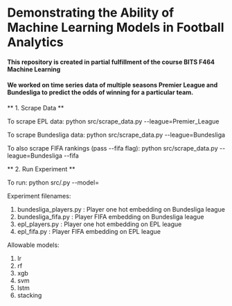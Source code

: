 # Demonstrating the Ability of Machine Learning Models in Football Analytics

#### This repository is created in partial fulfillment of the course BITS F464 Machine Learning
#### We worked on time series data of multiple seasons Premier League and Bundesliga to predict the odds of winning for a particular team.

** 1. Scrape Data **

To scrape EPL data:
python src/scrape_data.py --league=Premier_League

To scrape Bundesliga data:
python src/scrape_data.py --league=Bundesliga

To also scrape FIFA rankings (pass --fifa flag):
python src/scrape_data.py --league=Bundesliga --fifa


** 2. Run Experiment **

To run:
python src/<filename>.py --model=<insert model>

Experiment filenames:
1. bundesliga_players.py : Player one hot embedding on Bundesliga league
2. bundesliga_fifa.py : Player FIFA embedding on Bundesliga league
3. epl_players.py : Player one hot embedding on EPL league
4. epl_fifa.py : Player FIFA embedding on EPL league

Allowable models:
1. lr
2. rf
3. xgb
4. svm
5. lstm
6. stacking